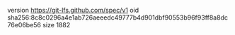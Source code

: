 version https://git-lfs.github.com/spec/v1
oid sha256:8c8c0296a4e1ab726aeeedc49777b4d901dbf90553b96f93ff8a8dc76e06be56
size 1882
